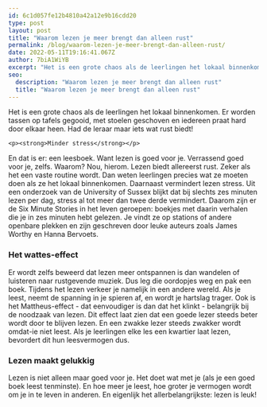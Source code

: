 ```yaml
---
id: 6c1d057fe12b4810a42a12e9b16cdd20
type: post
layout: post
title: "Waarom lezen je meer brengt dan alleen rust"
permalink: /blog/waarom-lezen-je-meer-brengt-dan-alleen-rust/
date: 2022-05-11T19:16:41.067Z
author: 7biA1WiYB
excerpt: "Het is een grote chaos als de leerlingen het lokaal binnenkomen. Er worden tassen op tafels gegooid, met stoelen geschoven en iedereen praat hard door elkaar heen. Had de leraar maar iets wat rust biedt!  "
seo:
  description: "Waarom lezen je meer brengt dan alleen rust"
  title: "Waarom lezen je meer brengt dan alleen rust"
---
```

Het is een grote chaos als de leerlingen het lokaal binnenkomen. Er worden tassen op tafels gegooid, met stoelen geschoven en iedereen praat hard door elkaar heen. Had de leraar maar iets wat rust biedt!  

    <p><strong>Minder stress</strong></p>
<p>En dat is er: een leesboek. Want lezen is goed voor je. Verrassend goed voor je, zelfs. Waarom? Nou, hierom. Lezen biedt allereerst rust. Zeker als het een vaste routine wordt. Dan weten leerlingen precies wat ze moeten doen als ze het lokaal binnenkomen. Daarnaast vermindert lezen stress. Uit een onderzoek van de University of Sussex blijkt dat bij slechts zes minuten lezen per dag, stress al tot meer dan twee derde vermindert. Daarom zijn er de Six Minute Stories in het leven geroepen: boekjes met daarin verhalen die je in zes minuten hebt gelezen. Je vindt ze op stations of andere openbare plekken en zijn geschreven door leuke auteurs zoals James Worthy en Hanna Bervoets.</p>
<h3><strong>Het wattes-effect</strong></h3>
<p>Er wordt zelfs beweerd dat lezen meer ontspannen is dan wandelen of luisteren naar rustgevende muziek. Dus leg die oordopjes weg en pak een boek. Tijdens het lezen verkeer je namelijk in een andere wereld. Als je leest, neemt de spanning in je spieren af, en wordt je hartslag trager. Ook is het Mattheus-effect - dat eenvoudiger is dan dat het klinkt - belangrijk bij de noodzaak van lezen. Dit effect laat zien dat een goede lezer steeds beter wordt door te blijven lezen. En een zwakke lezer steeds zwakker wordt omdat-ie niet leest. Als je leerlingen elke les een kwartier laat lezen, bevordert dit hun leesvermogen dus.</p>
<h3><strong>Lezen maakt gelukkig</strong></h3>
<p>Lezen is niet alleen maar goed voor je. Het doet wat met je (als je een goed boek leest tenminste). En hoe meer je leest, hoe groter je vermogen wordt om je in te leven in anderen. En eigenlijk het allerbelangrijkste: lezen is leuk!</p>  
